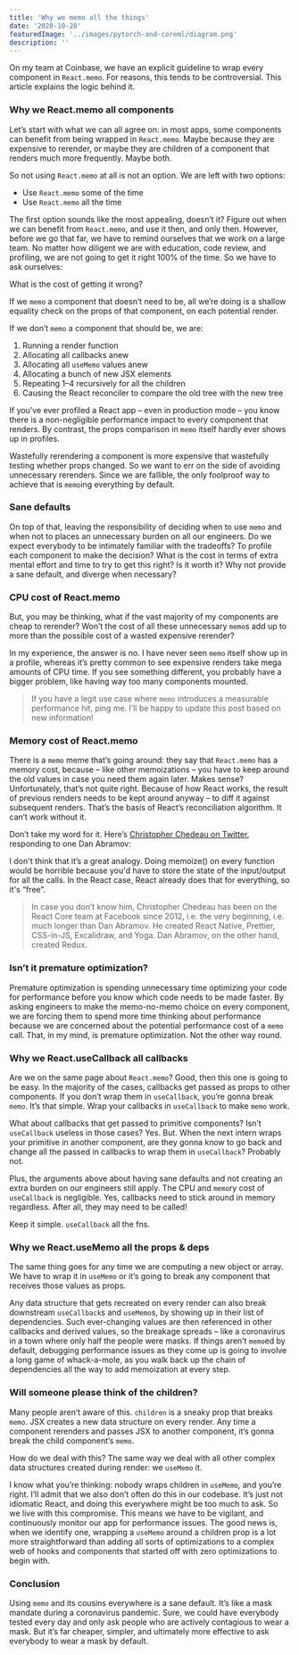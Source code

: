 ```yaml
---
title: 'Why we memo all the things'
date: '2020-10-28'
featuredImage: '../images/pytorch-and-coreml/diagram.png'
description: ''
---
```


On my team at Coinbase, we have an explicit guideline to wrap every component in `React.memo`. For reasons, this tends to be controversial. This article explains the logic behind it.

### Why we React.memo all components

Let’s start with what we can all agree on: in most apps, some components can benefit from being wrapped in `React.memo`. Maybe because they are expensive to rerender, or maybe they are children of a component that renders much more frequently. Maybe both.

So not using `React.memo` at all is not an option. We are left with two options:

- Use `React.memo` some of the time
- Use `React.memo` all the time

The first option sounds like the most appealing, doesn’t it? Figure out when we can benefit from `React.memo`, and use it then, and only then. However, before we go that far, we have to remind ourselves that we work on a large team. No matter how diligent we are with education, code review, and profiling, we are not going to get it right 100% of the time. So we have to ask ourselves:

What is the cost of getting it wrong?

If we `memo` a component that doesn’t need to be, all we’re doing is a shallow equality check on the props of that component, on each potential render.

If we don’t `memo` a component that should be, we are:

1. Running a render function
2. Allocating all callbacks anew
3. Allocating all `useMemo` values anew
4. Allocating a bunch of new JSX elements
5. Repeating 1–4 recursively for all the children
6. Causing the React reconciler to compare the old tree with the new tree

If you’ve ever profiled a React app – even in production mode – you know there is a non-negligible performance impact to every component that renders. By contrast, the props comparison in `memo` itself hardly ever shows up in profiles.

Wastefully rerendering a component is more expensive that wastefully testing whether props changed. So we want to err on the side of avoiding unnecessary rerenders. Since we are fallible, the only foolproof way to achieve that is `memo`ing everything by default.

### Sane defaults

On top of that, leaving the responsibility of deciding when to use `memo` and when not to places an unnecessary burden on all our engineers. Do we expect everybody to be intimately familiar with the tradeoffs? To profile each component to make the decision? What is the cost in terms of extra mental effort and time to try to get this right? Is it worth it? Why not provide a sane default, and diverge when necessary?

### CPU cost of React.memo

But, you may be thinking, what if the vast majority of my components are cheap to rerender? Won’t the cost of all these unnecessary `memo`s add up to more than the possible cost of a wasted expensive rerender?

In my experience, the answer is no. I have never seen `memo` itself show up in a profile, whereas it’s pretty common to see expensive renders take mega amounts of CPU time. If you see something different, you probably have a bigger problem, like having way too many components mounted.

> If you have a legit use case where `memo` introduces a measurable performance hit, ping me. I’ll be happy to update this post based on new information!

### Memory cost of React.memo

There is a `memo` meme that’s going around: they say that `React.memo` has a memory cost, because – like other memoizations – you have to keep around the old values in case you need them again later. Makes sense? Unfortunately, that’s not quite right. Because of how React works, the result of previous renders needs to be kept around anyway – to diff it against subsequent renders. That’s the basis of React’s reconciliation algorithm. It can’t work without it.

Don’t take my word for it. Here’s [Christopher Chedeau on Twitter](https://twitter.com/Vjeux/status/1083902075946205189), responding to one Dan Abramov:

<div class="quote">I don't think that it’s a great analogy. Doing memoize() on every function would be horrible because you'd have to store the state of the input/output for all the calls. In the React case, React already does that for everything, so it's “free”.</div>

> In case you don’t know him, Christopher Chedeau has been on the React Core team at Facebook since 2012, i.e. the very beginning, i.e. much longer than Dan Abramov. He created React Native, Prettier, CSS-in-JS, Excalidraw, and Yoga. Dan Abramov, on the other hand, created Redux.

### Isn’t it premature optimization?

Premature optimization is spending unnecessary time optimizing your code for performance before you know which code needs to be made faster. By asking engineers to make the memo-no-memo choice on every component, we are forcing them to spend more time thinking about performance because we are concerned about the potential performance cost of a `memo` call. That, in my mind, is premature optimization. Not the other way round.

### Why we React.useCallback all callbacks

Are we on the same page about `React.memo`? Good, then this one is going to be easy. In the majority of the cases, callbacks get passed as props to other components. If you don’t wrap them in `useCallback`, you’re gonna break `memo`. It’s that simple. Wrap your callbacks in `useCallback` to make `memo` work.

What about callbacks that get passed to primitive components? Isn’t `useCallback` useless in those cases? Yes. But. When the next intern wraps your primitive in another component, are they gonna know to go back and change all the passed in callbacks to wrap them in `useCallback`? Probably not.

Plus, the arguments above about having sane defaults and not creating an extra burden on our engineers still apply. The CPU and `memo`ry cost of `useCallback` is negligible. Yes, callbacks need to stick around in memory regardless. After all, they may need to be called!

Keep it simple. `useCallback` all the fns.

### Why we React.useMemo all the props & deps

The same thing goes for any time we are computing a new object or array. We have to wrap it in `useMemo` or it’s going to break any component that receives those values as props.

Any data structure that gets recreated on every render can also break downstream `useCallback`s and `useMemo`s, by showing up in their list of dependencies. Such ever-changing values are then referenced in other callbacks and derived values, so the breakage spreads – like a coronavirus in a town where only half the people were masks. If things aren’t `memo`ed by default, debugging performance issues as they come up is going to involve a long game of whack-a-mole, as you walk back up the chain of dependencies all the way to add memoization at every step.

### Will someone please think of the children?

Many people aren’t aware of this. `children` is a sneaky prop that breaks `memo`. JSX creates a new data structure on every render. Any time a component rerenders and passes JSX to another component, it’s gonna break the child component’s `memo`.

How do we deal with this? The same way we deal with all other complex data structures created during render: we `useMemo` it.

I know what you’re thinking: nobody wraps children in `useMemo`, and you’re right. I’ll admit that we also don’t often do this in our codebase. It’s just not idiomatic React, and doing this everywhere might be too much to ask. So we live with this compromise. This means we have to be vigilant, and continuously monitor our app for performance issues. The good news is, when we identify one, wrapping a `useMemo` around a children prop is a lot more straightforward than adding all sorts of optimizations to a complex web of hooks and components that started off with zero optimizations to begin with.

### Conclusion

Using `memo` and its cousins everywhere is a sane default. It’s like a mask mandate during a coronavirus pandemic. Sure, we could have everybody tested every day and only ask people who are actively contagious to wear a mask. But it’s far cheaper, simpler, and ultimately more effective to ask everybody to wear a mask by default.
